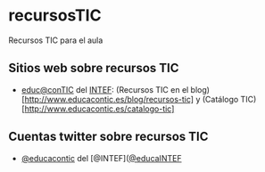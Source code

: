 # recursosTIC
Recursos TIC para el aula

## Sitios web sobre recursos TIC

* [educ@conTIC](http://www.educacontic.es/) del [INTEF](http://educalab.es/intef): (Recursos TIC en el blog)[http://www.educacontic.es/blog/recursos-tic] y (Catálogo TIC)[http://www.educacontic.es/catalogo-tic]

## Cuentas twitter sobre recursos TIC

* [@educacontic](https://twitter.com/educacontic) del [@INTEF]([@educaINTEF](https://twitter.com/educaintef)
